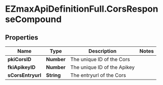 # EZmaxApiDefinitionFull.CorsResponseCompound

## Properties

Name | Type | Description | Notes
------------ | ------------- | ------------- | -------------
**pkiCorsID** | **Number** | The unique ID of the Cors | 
**fkiApikeyID** | **Number** | The unique ID of the Apikey | 
**sCorsEntryurl** | **String** | The entryurl of the Cors | 


